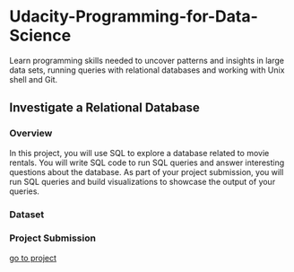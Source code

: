 # Udacity-Programming-for-Data-Science

Learn programming skills needed to uncover patterns and insights in large data sets, running queries with relational databases and working with Unix shell and Git.

## Investigate a Relational Database
### Overview
In this project, you will use SQL to explore a database related to movie rentals. You will write SQL code to run SQL queries and answer interesting questions about the database. As part of your project submission, you will run SQL queries and build visualizations to showcase the output of your queries.
### Dataset

### Project Submission 
[go to project]()
